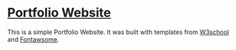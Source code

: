 # [Portfolio Website](https://nairitya03.github.io/)

This is a simple Portfolio Website. It was built with templates from [W3school](https://fontawesome.com/) and [Fontawsome](https://fontawesome.com/).

